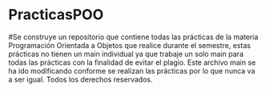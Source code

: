 # PracticasPOO
#Se construye un repositorio que contiene todas las prácticas de la materia Programación Orientada a Objetos que realice durante el semestre, estas prácticas
no tienen un main individual ya que trabaje un solo main para todas las prácticas con la finalidad de evitar el plagio. Este archivo main se ha ido modificando 
conforme se realizan las prácticas por lo que nunca va a ser igual. Todos los derechos reservados.
